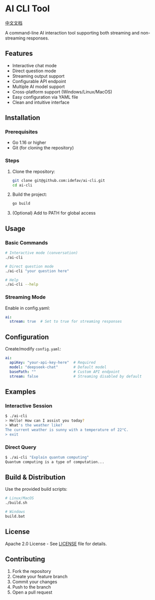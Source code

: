 # AI CLI Tool

[中文文档](readme_cn.md)

A command-line AI interaction tool supporting both streaming and non-streaming responses.

## Features

- Interactive chat mode
- Direct question mode  
- Streaming output support
- Configurable API endpoint
- Multiple AI model support
- Cross-platform support (Windows/Linux/MacOS)
- Easy configuration via YAML file
- Clean and intuitive interface

## Installation

### Prerequisites
- Go 1.16 or higher
- Git (for cloning the repository)

### Steps
1. Clone the repository:
   ```bash
   git clone git@github.com:idefav/ai-cli.git
   cd ai-cli
   ```
2. Build the project:
   ```bash
   go build
   ```
3. (Optional) Add to PATH for global access

## Usage

### Basic Commands
```bash
# Interactive mode (conversation)
./ai-cli

# Direct question mode
./ai-cli "your question here"

# Help
./ai-cli --help
```

### Streaming Mode
Enable in config.yaml:
```yaml
ai:
  stream: true  # Set to true for streaming responses
```

## Configuration

Create/modify `config.yaml`:
```yaml
ai:
  apiKey: "your-api-key-here"  # Required
  model: "deepseek-chat"       # Default model
  basePath: ""                 # Custom API endpoint
  stream: false                # Streaming disabled by default
```

## Examples

### Interactive Session
```bash
$ ./ai-cli
> Hello! How can I assist you today?
> What's the weather like?
The current weather is sunny with a temperature of 22°C.
> exit
```

### Direct Query
```bash
$ ./ai-cli "Explain quantum computing"
Quantum computing is a type of computation...
```

## Build & Distribution

Use the provided build scripts:
```bash
# Linux/MacOS
./build.sh

# Windows
build.bat
```

## License

Apache 2.0 License - See [LICENSE](LICENSE) file for details.

## Contributing

1. Fork the repository
2. Create your feature branch
3. Commit your changes
4. Push to the branch
5. Open a pull request
